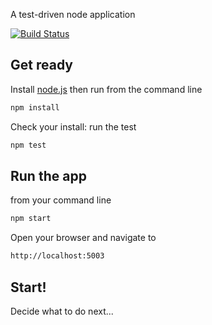 A test-driven node application

[![Build Status](https://travis-ci.org/ericminio/e-filing.svg?branch=master)](https://travis-ci.org/ericminio/e-filing)

## Get ready

Install [node.js](http://nodejs.org/) then run from the command line

```sh
npm install
```

Check your install: run the test

```sh
npm test
```

## Run the app

from your command line

```sh
npm start
```

Open your browser and navigate to

```sh
http://localhost:5003
```

## Start!

Decide what to do next...
